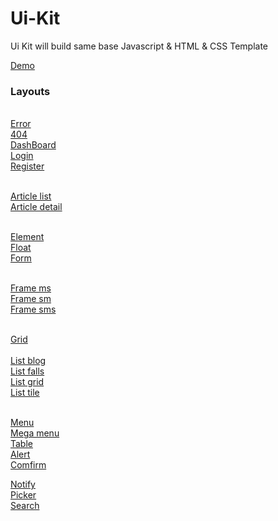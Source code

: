 # Ui-Kit
<p>Ui Kit will build same base Javascript & HTML & CSS Template</p>

<a href="https://lay-woo.github.io/Ui-Kit/ui.html" target="_blank" >Demo</a>

<h3>Layouts</h3>
<br/>
<a href="https://lay-woo.github.io/Ui-Kit/piece/" target="_blank">Error</a><br/>
<a href="https://lay-woo.github.io/Ui-Kit/piece/" target="_blank">404</a><br/>
<a href="https://lay-woo.github.io/Ui-Kit/piece/" target="_blank">DashBoard</a><br/>
<a href="https://lay-woo.github.io/Ui-Kit/piece/" target="_blank">Login</a><br/>
<a href="https://lay-woo.github.io/Ui-Kit/piece/" target="_blank">Register</a><br/><br/>

<a href="https://lay-woo.github.io/Ui-Kit/piece/" target="_blank">Article list</a><br/>
<a href="https://lay-woo.github.io/Ui-Kit/piece/" target="_blank">Article detail</a><br/><br/>

<a href="https://lay-woo.github.io/Ui-Kit/piece/" target="_blank">Element</a><br/>
<a href="https://lay-woo.github.io/Ui-Kit/piece/" target="_blank">Float</a><br/>
<a href="https://lay-woo.github.io/Ui-Kit/piece/" target="_blank">Form</a><br/><br/>

<a href="https://lay-woo.github.io/Ui-Kit/piece/" target="_blank">Frame ms</a><br/>
<a href="https://lay-woo.github.io/Ui-Kit/piece/" target="_blank">Frame sm</a><br/>
<a href="https://lay-woo.github.io/Ui-Kit/piece/" target="_blank">Frame sms</a><br/><br/>

<a href="https://lay-woo.github.io/Ui-Kit/piece/" target="_blank">Grid</a><br/><br/>
<a href="https://lay-woo.github.io/Ui-Kit/piece/" target="_blank">List blog</a><br/>
<a href="https://lay-woo.github.io/Ui-Kit/piece/" target="_blank">List falls</a><br/>
<a href="https://lay-woo.github.io/Ui-Kit/piece/" target="_blank">List grid</a><br/>
<a href="https://lay-woo.github.io/Ui-Kit/piece/" target="_blank">List tile</a><br/><br/>

<a href="https://lay-woo.github.io/Ui-Kit/piece/" target="_blank">Menu</a><br/>
<a href="https://lay-woo.github.io/Ui-Kit/piece/" target="_blank">Mega menu</a><br/>
<a href="https://lay-woo.github.io/Ui-Kit/piece/" target="_blank">Table</a><br/>
<a href="https://lay-woo.github.io/Ui-Kit/piece/" target="_blank">Alert</a><br/>
<a href="https://lay-woo.github.io/Ui-Kit/piece/" target="_blank">Comfirm</a><br/>

<a href="https://lay-woo.github.io/Ui-Kit/piece/" target="_blank">Notify</a><br/>
<a href="https://lay-woo.github.io/Ui-Kit/piece/" target="_blank">Picker</a><br/>
<a href="https://lay-woo.github.io/Ui-Kit/piece/" target="_blank">Search</a><br/>
